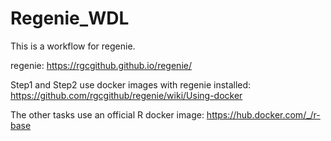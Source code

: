 # Regenie_WDL

This is a workflow for regenie. 

regenie: https://rgcgithub.github.io/regenie/

Step1 and Step2 use docker images with regenie installed: https://github.com/rgcgithub/regenie/wiki/Using-docker

The other tasks use an official R docker image: https://hub.docker.com/_/r-base
